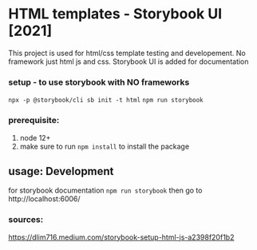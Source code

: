 # HTML templates - Storybook UI [2021]
This project is used for html/css template testing and developement. No framework just html js and css. 
Storybook UI is added for documentation

### setup - to use storybook with NO frameworks
`npx -p @storybook/cli sb init -t html`
`npm run storybook`

### prerequisite:
1. node 12+
2. make sure to run `npm install` to install the package

## usage: Development
for storybook documentation
`npm run storybook` then go to http://localhost:6006/


### sources:
https://dlim716.medium.com/storybook-setup-html-js-a2398f20f1b2
